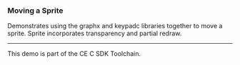 ### Moving a Sprite

Demonstrates using the graphx and keypadc libraries together to move a sprite.
Sprite incorporates transparency and partial redraw.

---

This demo is part of the CE C SDK Toolchain.
